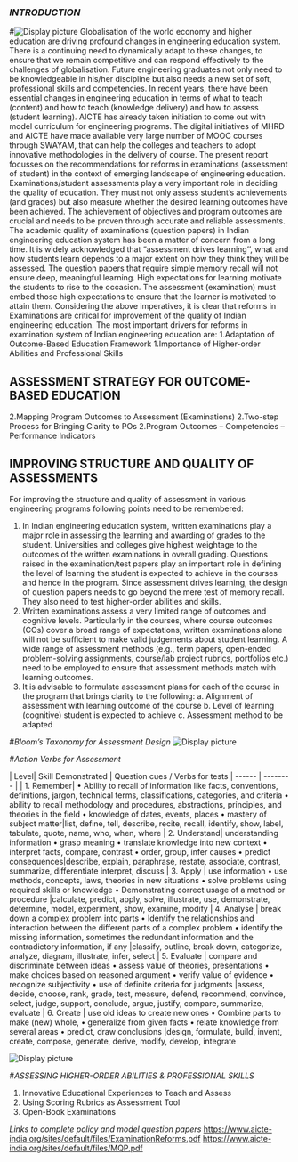 ### *INTRODUCTION* 

#![Display picture](figures/logo.jpg) 
 Globalisation of the world economy and higher education are driving profound changes in engineering education system. There is a continuing need to dynamically adapt to these changes, to ensure that we remain competitive and can respond effectively to the challenges of globalisation. Future engineering graduates not only need to be knowledgeable in his/her discipline but also needs a new set of soft, professional skills and competencies. In recent years, there have been essential changes in engineering education in terms of what to teach (content) and how to teach (knowledge delivery) and how to assess (student learning). AICTE has already taken initiation to come out with model curriculum for engineering programs. The digital initiatives of MHRD and AICTE have made available very large number of MOOC courses through SWAYAM, that can help the colleges and teachers to adopt innovative methodologies in the delivery of course. The present report focusses on the recommendations for reforms in examinations (assessment of student) in the context of emerging landscape of engineering education. Examinations/student assessments play a very important role in deciding the quality of education. They must not only assess student’s achievements (and grades) but also measure whether the desired learning outcomes have been achieved. The achievement of objectives and program outcomes are crucial and needs to be proven through accurate and reliable assessments. The academic quality of examinations (question papers) in Indian engineering education system has been a matter of concern from a long time. It is widely acknowledged that “assessment drives learning’’, what and how students learn depends to a major extent on how they think they will be assessed. The question papers that require simple memory recall will not ensure deep, meaningful learning. High expectations for learning motivate the students to rise to the occasion. The assessment (examination) must embed those high expectations to ensure that the learner is motivated to attain them. Considering the above imperatives, it is clear that reforms in Examinations are critical for improvement of the quality of Indian engineering education.
The most important drivers for reforms in examination system of Indian engineering education are:
1.Adaptation of Outcome-Based Education Framework 
1.Importance of Higher-order Abilities and Professional Skills 

## ASSESSMENT STRATEGY FOR OUTCOME-BASED EDUCATION
2.Mapping Program Outcomes to Assessment (Examinations)
2.Two-step Process for Bringing Clarity to POs
2.Program Outcomes – Competencies – Performance Indicators

## IMPROVING STRUCTURE AND QUALITY OF ASSESSMENTS
For improving the structure and quality of assessment in various engineering programs following points need to be remembered: 
1. In Indian engineering education system, written examinations play a major role in assessing the learning and awarding of grades to the student. Universities and colleges give highest weightage to the outcomes of the written examinations in overall grading. Questions raised in the examination/test papers play an important role in defining the level of learning the student is expected to achieve in the courses and hence in the program. Since assessment drives learning, the design of question papers needs to go beyond the mere test of memory recall. They also need to test higher-order abilities and skills. 
2. Written examinations assess a very limited range of outcomes and cognitive levels. Particularly in the courses, where course outcomes (COs) cover a broad range of expectations, written examinations alone will not be sufficient to make valid judgements about student learning. A wide range of assessment methods (e.g., term papers, open-ended problem-solving assignments, course/lab project rubrics, portfolios etc.) need to be employed to ensure that assessment methods match with learning outcomes.
3. It is advisable to formulate assessment plans for each of the course in the program that brings clarity to the following: 
	a. Alignment of assessment with learning outcome of the course 
	b. Level of learning (cognitive) student is expected to achieve 
	c. Assessment method to be adapted 

#*Bloom’s Taxonomy for Assessment Design*
![Display picture](figures/bl) 

#*Action Verbs for Assessment*

| Level| Skill Demonstrated | Question cues / Verbs for tests
| ------ | -------- |
| 1. Remember| • Ability to recall of information like facts, conventions, definitions, jargon, technical terms, classifications, categories, and criteria • ability to recall methodology and procedures, abstractions, principles, and theories in the field • knowledge of dates, events, places • mastery of subject matter|list, define, tell, describe, recite, recall, identify, show, label, tabulate, quote, name, who, when, where
| 2. Understand| understanding information • grasp meaning • translate knowledge into new context • interpret facts, compare, contrast • order, group, infer causes • predict consequences|describe, explain, paraphrase, restate, associate, contrast, summarize, differentiate interpret, discuss
| 3. Apply | use information • use methods, concepts, laws, theories in new situations • solve problems using required skills or knowledge • Demonstrating correct usage of a method or procedure |calculate, predict, apply, solve, illustrate, use, demonstrate, determine, model, experiment, show, examine, modify
| 4. Analyse | break down a complex problem into parts • Identify the relationships and interaction between the different parts of a complex problem • identify the missing information, sometimes the redundant information and the contradictory information, if any |classify, outline, break down, categorize, analyze, diagram, illustrate, infer, select
| 5. Evaluate | compare and discriminate between ideas • assess value of theories, presentations • make choices based on reasoned argument • verify value of evidence • recognize subjectivity • use of definite criteria for judgments |assess, decide, choose, rank, grade, test, measure, defend, recommend, convince, select, judge, support, conclude, argue, justify, compare, summarize, evaluate
| 6. Create | use old ideas to create new ones • Combine parts to make (new) whole, • generalize from given facts • relate knowledge from several areas • predict, draw conclusions |design, formulate, build, invent, create, compose, generate, derive, modify, develop, integrate

![Display picture](figures/BL_ass) 

#*ASSESSING HIGHER-ORDER ABILITIES & PROFESSIONAL SKILLS*
1.	Innovative Educational Experiences to Teach and Assess
2.	Using Scoring Rubrics as Assessment Tool
3.	Open-Book Examinations

*Links to complete policy and model question papers*
https://www.aicte-india.org/sites/default/files/ExaminationReforms.pdf
https://www.aicte-india.org/sites/default/files/MQP.pdf